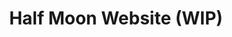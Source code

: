 ---
title: "Half Moon Website (WIP)"
video: "/halfmoon.mp4"
description: "Created a website for a small local business that sells anime merchandise. The website uses Strapi (headless CMS) to manage products and blog posts. I contributed to the design, header, footer, both blog pages, and home page. As well as configuration with Strapi. Currently waiting for hosting to be completed."
sourceCode: "https://github.com/LRode/halfmoon-frontend"
website: "null"
figma: "https://www.figma.com/file/2CiTymOJXb6wOZfC9GfQRl/Website-Design-AniManga?node-id=11%3A287"
technology: ["Next.JS","Strapi","Figma", "Cloudinary"]
---